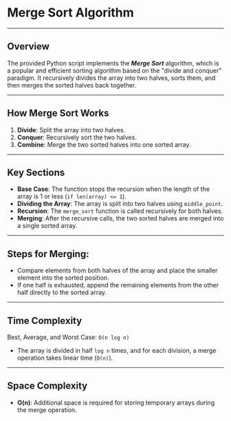# Merge Sort Algorithm

---
## Overview

The provided Python script implements the ***Merge Sort*** algorithm, which is a popular and efficient sorting algorithm based on the "divide and conquer" paradigm. It recursively divides the array into two halves, sorts them, and then merges the sorted halves back together.

---
## How Merge Sort Works

1. **Divide**: Split the array into two halves.
2. **Conquer**: Recursively sort the two halves.
3. **Combine**: Merge the two sorted halves into one sorted array.

---
## Key Sections
- **Base Case**: The function stops the recursion when the length of the array is 1 or less (`if len(array) <= 1`).
- **Dividing the Array**: The array is split into two halves using `middle_point`.
- **Recursion**: The `merge_sort` function is called recursively for both halves.
- **Merging**: After the recursive calls, the two sorted halves are merged into a single sorted array.

---
## Steps for Merging:
- Compare elements from both halves of the array and place the smaller element into the sorted position.
- If one half is exhausted, append the remaining elements from the other half directly to the sorted array.

---
## Time Complexity
Best, Average, and Worst Case: `O(n log n)`
- The array is divided in half `log n` times, and for each division, a merge operation takes linear time (`O(n)`).

---
## Space Complexity
- **O(n)**: Additional space is required for storing temporary arrays during the merge operation.